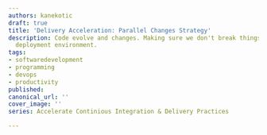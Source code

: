 ```yaml
---
authors: kanekotic
draft: true
title: 'Delivery Acceleration: Parallel Changes Strategy'
description: Code evolve and changes. Making sure we don't break things in a continuous
  deployment environment.
tags:
- softwaredevelopment
- programming
- devops
- productivity
published: 
canonical_url: ''
cover_image: ''
series: Accelerate Continious Integration & Delivery Practices

---
```


